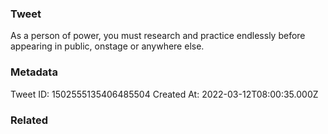 ### Tweet
As a person of power, you must research and practice endlessly before appearing in public, onstage or anywhere else.

### Metadata
Tweet ID: 1502555135406485504
Created At: 2022-03-12T08:00:35.000Z

### Related

